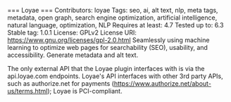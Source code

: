=== Loyae ===
Contributors: loyae
Tags: seo, ai, alt text, nlp, meta tags, metadata, open graph, search engine optimization, artificial intelligence, natural language, optimization, NLP
Requires at least: 4.7
Tested up to: 6.3
Stable tag: 1.0.1
License: GPLv2
License URI: https://www.gnu.org/licenses/gpl-2.0.html
Seamlessly using machine learning to optimize web pages for searchability (SEO), usability, and accessibility. Generate metadata and alt text.

The only external API that the Loyae plugin interfaces with is via the api.loyae.com endpoints. Loyae's API interfaces with other 3rd party APIs, such as authorize.net for payments (https://www.authorize.net/about-us/terms.html); Loyae is PCI-compliant.
